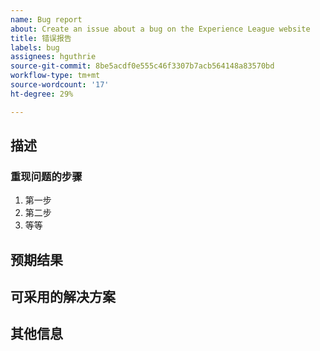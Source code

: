 ```yaml
---
name: Bug report
about: Create an issue about a bug on the Experience League website
title: 错误报告
labels: bug
assignees: hguthrie
source-git-commit: 8be5acdf0e555c46f3307b7acb564148a83570bd
workflow-type: tm+mt
source-wordcount: '17'
ht-degree: 29%

---
```



## 描述

<!-- (REQUIRED) What is the issue or current behavior? -->

### 重现问题的步骤

<!-- (OPTIONAL) What needs to be done to replicate this issue? You can provide your scenario in a Gist. -->

1. 第一步
1. 第二步
1. 等等

## 预期结果

<!-- (REQUIRED) What is the expected result or behavior after resolving this issue? -->

## 可采用的解决方案

<!-- (OPTIONAL) What would a solution for this issue look like? -->

## 其他信息

<!-- (OPTIONAL) What other information can you provide about this issue? -->

<!--
Thank you for taking the time to report this issue!
GitHub Issues in this repo should relate to the applicable codebase.

Before submitting this issue, make sure you are complying with our Code of Conduct:
https://github.com/AdobeDocs/commerce-operations.en/blob/main/code-of-conduct.md

Issues that do not comply with our Code of Conduct or do not contain enough information may be closed at the maintainers' discretion.

Feel free to remove this section before creating this issue.
-->
